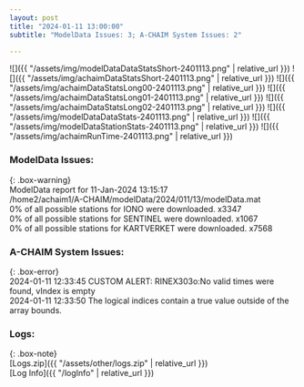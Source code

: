 ```yaml
---
layout: post
title: "2024-01-11 13:00:00"
subtitle: "ModelData Issues: 3; A-CHAIM System Issues: 2"

---
```


![]({{ "/assets/img/modelDataDataStatsShort-2401113.png" | relative_url }})
![]({{ "/assets/img/achaimDataStatsShort-2401113.png" | relative_url }})
![]({{ "/assets/img/achaimDataStatsLong00-2401113.png" | relative_url }})
![]({{ "/assets/img/achaimDataStatsLong01-2401113.png" | relative_url }})
![]({{ "/assets/img/achaimDataStatsLong02-2401113.png" | relative_url }})
![]({{ "/assets/img/modelDataDataStats-2401113.png" | relative_url }})
![]({{ "/assets/img/modelDataStationStats-2401113.png" | relative_url }})
![]({{ "/assets/img/achaimRunTime-2401113.png" | relative_url }})


### ModelData Issues:  
  
{: .box-warning}  
 ModelData report for 11-Jan-2024 13:15:17   
 /home2/achaim1/A-CHAIM/modelData/2024/011/13/modelData.mat   
 0% of all possible stations for IONO were downloaded. x3347   
 0% of all possible stations for SENTINEL were downloaded. x1067   
 0% of all possible stations for KARTVERKET were downloaded. x7568   
  
### A-CHAIM System Issues:  
  
{: .box-error}  
2024-01-11 12:33:45 CUSTOM ALERT: RINEX303o:No valid times were found, vIndex is empty  
2024-01-11 12:33:50 The logical indices contain a true value outside of the array bounds.  

### Logs:  
  
{: .box-note}  
[Logs.zip]({{ "/assets/other/logs.zip" | relative_url }})  
[Log Info]({{ "/logInfo" | relative_url }})  
